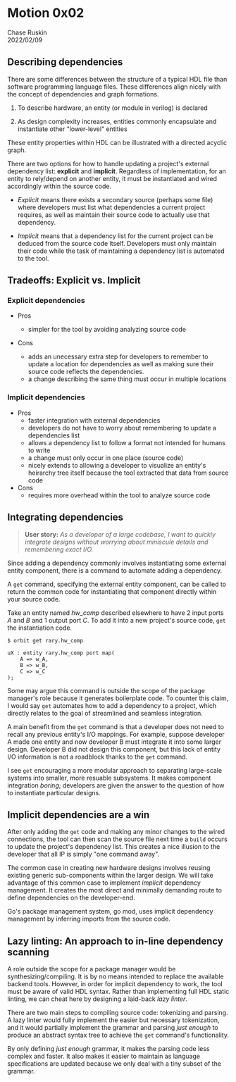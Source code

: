 # Motion 0x02
Chase Ruskin  
2022/02/09

## Describing dependencies

There are some differences between the structure of a typical HDL file than software programming language files. These differences align nicely with the concept of dependencies and graph formations.

1. To describe hardware, an entity (or module in verilog) is declared

2. As design complexity increases, entities commonly encapsulate and instantiate other "lower-level" entities

These entity properties within HDL can be illustrated with a directed acyclic graph.

There are two options for how to handle updating a project's external dependency list: __explicit__ and __implicit__. Regardless of implementation, for an entity to rely/depend on another entity, it must be instantiated and wired accordingly within the source code.

- _Explicit_ means there exists a secondary source (perhaps some file) where developers must list what dependencies a current project requires, as well as maintain their source code to actually use that dependency.

- _Implicit_ means that a dependency list for the current project can be deduced from the source code itself. Developers must only maintain their code while the task of maintaining a dependency list is automated to the tool.

## Tradeoffs: Explicit vs. Implicit

### Explicit dependencies
- Pros
    - simpler for the tool by avoiding analyzing source code

- Cons
    - adds an unecessary extra step for developers to remember to update a location for dependencies as well as making sure their source code reflects the dependencies.
    - a change describing the same thing must occur in multiple locations

### Implicit dependencies
- Pros
    - faster integration with external dependencies
    - developers do not have to worry about remembering to update a dependencies list
    - allows a dependency list to follow a format not intended for humans to write
    - a change must only occur in one place (source code)
    - nicely extends to allowing a developer to visualize an entity's heirarchy tree itself because the tool extracted that data from source code
- Cons
    - requires more overhead within the tool to analyze source code

## Integrating dependencies

> __User story:__ _As a developer of a large codebase, I want to quickly integrate designs without worrying about miniscule details and remembering exact I/O._

Since adding a dependency commonly involves instantiating some external entity component, there is a command to automate adding a dependency.

A `get` command, specifying the external entity component, can be called to return the common code for instantiating that component directly within your source code.

Take an entity named _hw_comp_ described elsewhere to have 2 input ports _A_ and _B_ and 1 output port _C_. To add it into a new project's source code, `get` the instantiation code.
```
$ orbit get rary.hw_comp

uX : entity rary.hw_comp port map(
    A => w_A,
    B => w_B,
    C => w_C  
);
```

Some may argue this command is outside the scope of the package manager's role because it generates boilerplate code. To counter this claim, I would say `get` automates how to add a dependency to a project, which directly relates to the goal of streamlined and seamless integration. 

A main benefit from the `get` command is that a developer does not need to recall any previous entity's I/O mappings. For example, suppose developer A made one entity and now developer B must integrate it into some larger design. Developer B did not design this component, but this lack of entity I/O information is not a roadblock thanks to the `get` command.

I see `get` encouraging a more modular approach to separating large-scale systems into smaller, more resuable subsystems. It makes component integration _boring_; developers are given the answer to the question of how to instantiate particular designs.

## Implicit dependencies are a win

After only adding the `get` code and making any minor changes to the wired connections, the tool can then scan the source file next time a `build` occurs to update the project's dependency list. This creates a nice illusion to the developer that all IP is simply "one command away".

The common case in creating new hardware designs involves reusing existing generic sub-components within the larger design. We will take advantage of this common case to implement _implicit_ dependency management. It creates the most direct and minimally demanding route to define dependencies on the developer-end.

Go's package management system, go mod, uses implicit dependency management by inferring imports from the source code.

## Lazy linting: An approach to in-line dependency scanning

A role outside the scope for a package manager would be synthesizing/compiling. It is by no means intended to replace the available backend tools. However, in order for implicit dependency to work, the tool must be aware of valid HDL syntax. Rather than implementing full HDL static linting, we can cheat here by designing a laid-back _lazy linter_.

There are two main steps to compiling source code: tokenizing and parsing.
A lazy linter would fully implement the easier but necessary tokenization, and it would partially implement the grammar and parsing _just enough_ to produce an abstract syntax tree to achieve the `get` command's functionality.

By only defining _just enough_ grammar, it makes the parsing code less complex and faster. It also makes it easier to maintain as language specifications are updated because we only deal with a tiny subset of the grammar.